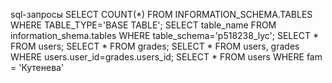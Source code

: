 sql-запросы
SELECT COUNT(*) FROM INFORMATION_SCHEMA.TABLES WHERE TABLE_TYPE='BASE TABLE';
SELECT table_name FROM information_shema.tables WHERE table_schema='p518238_lyc';
SELECT * FROM users;
SELECT * FROM grades;
SELECT * FROM users, grades WHERE users.user_id=grades.users_id;
SELECT * FROM users WHERE fam = 'Кутенева'
